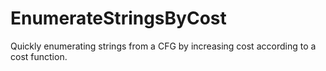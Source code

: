 # EnumerateStringsByCost
Quickly enumerating strings from a CFG by increasing cost according to a cost function. 
